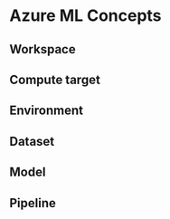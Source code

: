 # Azure ML Concepts

## Workspace

## Compute target

## Environment

## Dataset

## Model

## Pipeline

